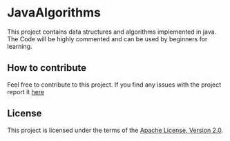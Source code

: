 # JavaAlgorithms
This project contains data structures and algorithms implemented in java. The Code will be highly commented and can be used by beginners for learning.

## How to contribute

Feel free to contribute to this project.
If you find any issues with the project report it [here](https://github.com/johnythomas/JavaAlgorithms/issues)

## License

This project is licensed under the terms of the [Apache License, Version 2.0](https://raw.githubusercontent.com/johnythomas/JavaAlgorithms/master/LICENSE).
